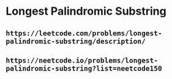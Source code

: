# Longest Palindromic Substring

## `https://leetcode.com/problems/longest-palindromic-substring/description/`

## `https://neetcode.io/problems/longest-palindromic-substring?list=neetcode150`
